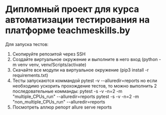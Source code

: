 # Дипломный проект для курса автоматизации тестирования на платформе teachmeskills.by
Для запуска тестов:
1. Cкопируйте репозитой через SSH
2. Создайте виртуальное окружение и выполните в него вход (python -m venv venv, venv/Scripts/activate)
3. Скачайте все модули на виртуальное окружение (pip3 install -r requirements.txt)
4. Тесты запускаются коммандой pytest -v --alluredir=reports
но если необходимо ускорить прохождение тестов, то можно выполнить 2 последовательные комманды:
pytest -s -v -n=2 -m  "multiple_CPUs_run" --alluredir=reports
pytest -s -v -n=2 -m  "non_multiple_CPUs_run" --alluredir=reports
5. Посмотреть аллюр репорт allure serve reports 
